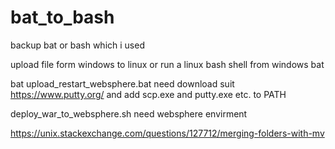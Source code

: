 # bat_to_bash

backup bat or bash which i used


upload file form windows to linux or run a linux bash shell from windows bat 

bat  upload_restart_websphere.bat  need download suit https://www.putty.org/  and   add scp.exe and putty.exe etc. to PATH

deploy_war_to_websphere.sh  need websphere envirment


https://unix.stackexchange.com/questions/127712/merging-folders-with-mv
